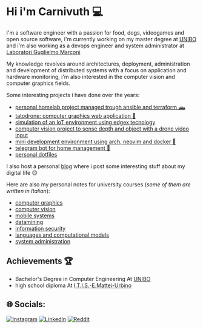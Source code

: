 # Hi i'm Carnivuth 💻

I'm a software engineer with a passion for food, dogs, videogames and open source software, i'm currently working on my master degree at [UNIBO](https://www.unibo.it/it) and i'm also working as a devops engineer and system administrator at [Laboratori Guglielmo Marconi](https://www.labs.it)

My knowledge revolves around architectures, deployment, administration and development of distributed systems with a focus on application and hardware monitoring, i'm also interested in the computer vision and computer graphics fields.

Some interesting projects i have done over the years:

- [personal homelab project managed trough ansible and terraform 🛻](https://github.com/carnivuth/labcraft)
- [tatodrone: computer graphics web application 🚁](https://github.com/carnivuth/tatodrone)
- [simulation of an IoT environment using edgex tecnology](https://github.com/carnivuth/edgex_iot_simulation)
- [computer vision project to sense depth and object with a drone video input](https://github.com/carnivuth/stereo_robot_navigation)
- [mini development environment using arch, neovim and docker 🐳](https://github.com/carnivuth/toolbox)
- [telegram bot for home management 🤖](https://github.com/carnivuth/curiel_bot)
- [personal dotfiles](https://github.com/carnivuth/scripts)

I also host a personal [blog](https://www.carnivuth.org) where i post some interesting stuff about my digital life 😊

Here are also my personal notes for university courses (*some of them are written in Italian*):

- [computer graphics](https://carnivuth.github.io/computer_graphics)
- [computer vision](https://carnivuth.github.io/computer_vision)
- [mobile systems](https://carnivuth.github.io/mobile_systems)
- [datamining](https://carnivuth.github.io/datamining)
- [information security](https://carnivuth.github.io/sicurezza_informazione)
- [languages and computational models](https://carnivuth.github.io/linguaggi_modelli_computazionali)
- [system administration](https://github.com/carnivuth/LAS)

##  Achievements 🏆

  - Bachelor's Degree in Computer Engineering At [UNIBO](https://www.unibo.it/it)
  - high school diploma At [I.T.I.S.-E.Mattei-Urbino](https://www.itisurbino.edu.it/)

## 🌐 Socials:
[![Instagram](https://img.shields.io/badge/Instagram-%23E4405F.svg?logo=Instagram&logoColor=white)](https://instagram.com/longhi.matteo) [![LinkedIn](https://img.shields.io/badge/LinkedIn-%230077B5.svg?logo=linkedin&logoColor=white)](https://linkedin.com/in/matteo-longhi-b3a433247) [![Reddit](https://img.shields.io/badge/Reddit-%23FF4500.svg?logo=Reddit&logoColor=white)](https://reddit.com/user/carnivuth)
